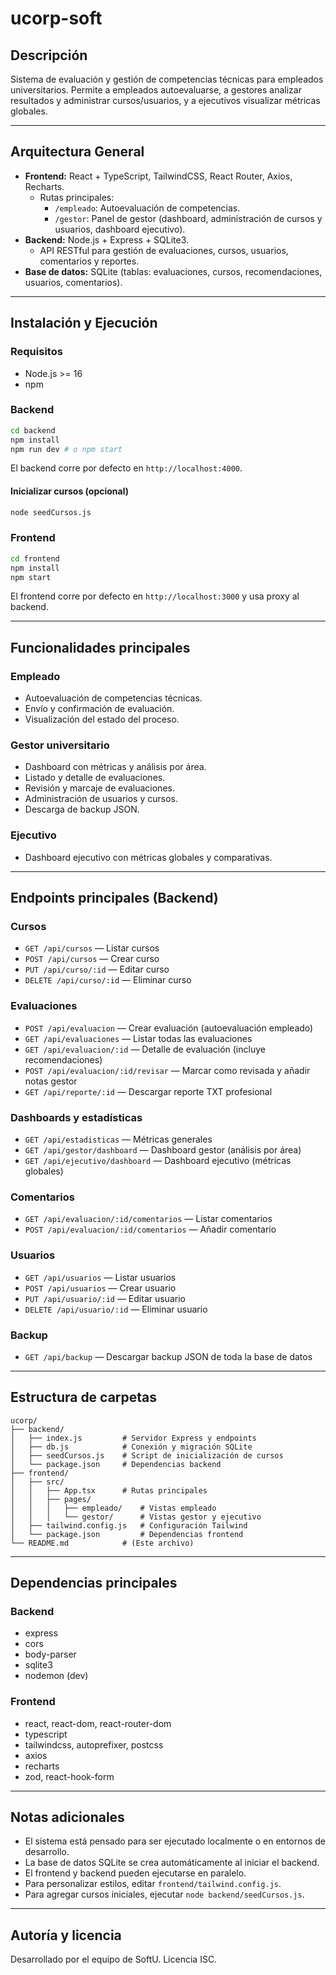 # ucorp-soft

## Descripción

Sistema de evaluación y gestión de competencias técnicas para empleados universitarios. Permite a empleados autoevaluarse, a gestores analizar resultados y administrar cursos/usuarios, y a ejecutivos visualizar métricas globales.

---

## Arquitectura General

- **Frontend:** React + TypeScript, TailwindCSS, React Router, Axios, Recharts.
  - Rutas principales:
    - `/empleado`: Autoevaluación de competencias.
    - `/gestor`: Panel de gestor (dashboard, administración de cursos y usuarios, dashboard ejecutivo).
- **Backend:** Node.js + Express + SQLite3.
  - API RESTful para gestión de evaluaciones, cursos, usuarios, comentarios y reportes.
- **Base de datos:** SQLite (tablas: evaluaciones, cursos, recomendaciones, usuarios, comentarios).

---

## Instalación y Ejecución

### Requisitos
- Node.js >= 16
- npm

### Backend
```bash
cd backend
npm install
npm run dev # o npm start
```
El backend corre por defecto en `http://localhost:4000`.

#### Inicializar cursos (opcional)
```bash
node seedCursos.js
```

### Frontend
```bash
cd frontend
npm install
npm start
```
El frontend corre por defecto en `http://localhost:3000` y usa proxy al backend.

---

## Funcionalidades principales

### Empleado
- Autoevaluación de competencias técnicas.
- Envío y confirmación de evaluación.
- Visualización del estado del proceso.

### Gestor universitario
- Dashboard con métricas y análisis por área.
- Listado y detalle de evaluaciones.
- Revisión y marcaje de evaluaciones.
- Administración de usuarios y cursos.
- Descarga de backup JSON.

### Ejecutivo
- Dashboard ejecutivo con métricas globales y comparativas.

---

## Endpoints principales (Backend)

### Cursos
- `GET /api/cursos` — Listar cursos
- `POST /api/cursos` — Crear curso
- `PUT /api/curso/:id` — Editar curso
- `DELETE /api/curso/:id` — Eliminar curso

### Evaluaciones
- `POST /api/evaluacion` — Crear evaluación (autoevaluación empleado)
- `GET /api/evaluaciones` — Listar todas las evaluaciones
- `GET /api/evaluacion/:id` — Detalle de evaluación (incluye recomendaciones)
- `POST /api/evaluacion/:id/revisar` — Marcar como revisada y añadir notas gestor
- `GET /api/reporte/:id` — Descargar reporte TXT profesional

### Dashboards y estadísticas
- `GET /api/estadisticas` — Métricas generales
- `GET /api/gestor/dashboard` — Dashboard gestor (análisis por área)
- `GET /api/ejecutivo/dashboard` — Dashboard ejecutivo (métricas globales)

### Comentarios
- `GET /api/evaluacion/:id/comentarios` — Listar comentarios
- `POST /api/evaluacion/:id/comentarios` — Añadir comentario

### Usuarios
- `GET /api/usuarios` — Listar usuarios
- `POST /api/usuarios` — Crear usuario
- `PUT /api/usuario/:id` — Editar usuario
- `DELETE /api/usuario/:id` — Eliminar usuario

### Backup
- `GET /api/backup` — Descargar backup JSON de toda la base de datos

---

## Estructura de carpetas

```
ucorp/
├── backend/
│   ├── index.js         # Servidor Express y endpoints
│   ├── db.js            # Conexión y migración SQLite
│   ├── seedCursos.js    # Script de inicialización de cursos
│   └── package.json     # Dependencias backend
├── frontend/
│   ├── src/
│   │   ├── App.tsx      # Rutas principales
│   │   ├── pages/
│   │   │   ├── empleado/    # Vistas empleado
│   │   │   └── gestor/      # Vistas gestor y ejecutivo
│   ├── tailwind.config.js   # Configuración Tailwind
│   └── package.json         # Dependencias frontend
└── README.md            # (Este archivo)
```

---

## Dependencias principales

### Backend
- express
- cors
- body-parser
- sqlite3
- nodemon (dev)

### Frontend
- react, react-dom, react-router-dom
- typescript
- tailwindcss, autoprefixer, postcss
- axios
- recharts
- zod, react-hook-form

---

## Notas adicionales
- El sistema está pensado para ser ejecutado localmente o en entornos de desarrollo.
- La base de datos SQLite se crea automáticamente al iniciar el backend.
- El frontend y backend pueden ejecutarse en paralelo.
- Para personalizar estilos, editar `frontend/tailwind.config.js`.
- Para agregar cursos iniciales, ejecutar `node backend/seedCursos.js`.

---

## Autoría y licencia

Desarrollado por el equipo de SoftU. Licencia ISC.